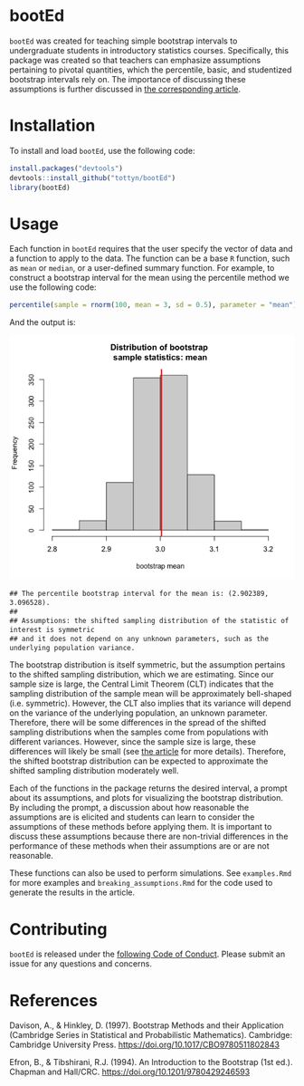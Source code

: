 
# bootEd

`bootEd` was created for teaching simple bootstrap intervals to undergraduate students in introductory statistics courses. Specifically, this package was created so that teachers can emphasize assumptions pertaining to pivotal quantities, which the percentile, basic, and studentized bootstrap intervals rely on. The importance of discussing these assumptions is further discussed in [the corresponding article](http://arxiv.org/abs/2112.07737).

# Installation

To install and load `bootEd`, use the following code:

```r
install.packages("devtools")
devtools::install_github("tottyn/bootEd")
library(bootEd)
```

# Usage

Each function in `bootEd` requires that the user specify the vector of data and a function to apply to the data. The function can be a base `R` function, such as `mean` or `median`, or a user-defined summary function. For example, to construct a bootstrap interval for the mean using the percentile method we use the following code:

```r
percentile(sample = rnorm(100, mean = 3, sd = 0.5), parameter = "mean")
```

And the output is:

![](unnamed-chunk-3-1.png)<!-- -->

```
## The percentile bootstrap interval for the mean is: (2.902389, 3.096528).
## 
## Assumptions: the shifted sampling distribution of the statistic of interest is symmetric 
## and it does not depend on any unknown parameters, such as the underlying population variance.
```

The bootstrap distribution is itself symmetric, but the assumption pertains to the shifted sampling distribution, which we are estimating. Since our sample size is large, the Central Limit Theorem (CLT) indicates that the sampling distribution of the sample mean will be approximately bell-shaped (i.e. symmetric). However, the CLT also implies that its variance will depend on the variance of the underlying population, an unknown parameter. Therefore, there will be some differences in the spread of the shifted sampling distributions when the samples come from populations with different variances. However, since the sample size is large, these differences will likely be small (see [the article](http://arxiv.org/abs/2112.07737) for more details). Therefore, the shifted bootstrap distribution can be expected to approximate the shifted sampling distribution moderately well.

Each of the functions in the package returns the desired interval, a prompt about its assumptions, and plots for visualizing the bootstrap distribution. By including the prompt, a discussion about how reasonable the assumptions are is elicited and students can learn to consider the assumptions of these methods before applying them. It is important to discuss these assumptions because there are non-trivial differences in the performance of these methods when their assumptions are or are not reasonable. 

These functions can also be used to perform simulations. See `examples.Rmd` for more examples and `breaking_assumptions.Rmd` for the code used to generate the results in the article.

# Contributing

`bootEd` is released under the [following Code of Conduct](code_of_conduct.md). Please submit an issue for any questions and concerns.

# References 

Davison, A., & Hinkley, D. (1997). Bootstrap Methods and their Application (Cambridge Series in Statistical and Probabilistic Mathematics). Cambridge: Cambridge University Press. https://doi.org/10.1017/CBO9780511802843

Efron, B., & Tibshirani, R.J. (1994). An Introduction to the Bootstrap (1st ed.). Chapman and Hall/CRC. https://doi.org/10.1201/9780429246593

